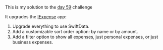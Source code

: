 This is my solution to the [day 59](https://www.hackingwithswift.com/books/ios-swiftui/swiftdata-wrap-up) challenge

It upgrades the [IExpense](https://github.com/twostraws/HackingWithSwift/tree/main/SwiftUI/project7/iExpense) app:

1. Upgrade everything to use SwiftData.
2. Add a customizable sort order option: by name or by amount.
3. Add a filter option to show all expenses, just personal expenses, or just business expenses.
